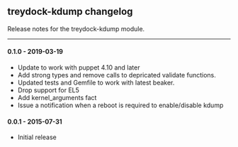 ## treydock-kdump changelog

Release notes for the treydock-kdump module.

------------------------------------------

#### 0.1.0 - 2019-03-19

* Update to work with puppet 4.10 and later
* Add strong types and remove calls to
  depricated validate functions.
* Updated tests and Gemfile to  work with
  latest beaker.
* Drop support for EL5
* Add kernel_arguments fact
* Issue a notification when a reboot is required to enable/disable kdump

#### 0.0.1 - 2015-07-31

* Initial release
